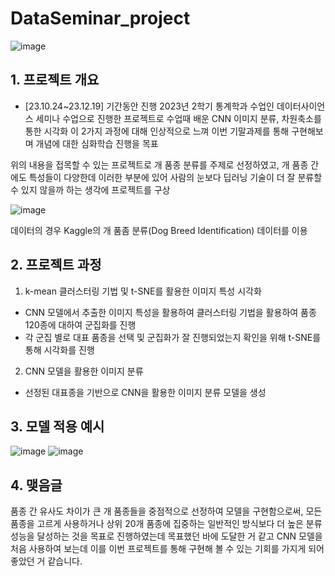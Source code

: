# DataSeminar_project

![image](https://github.com/BaekJunehong/DataSeminar_project/assets/101456289/489e6d9e-6608-4049-b4c3-6ea222fcbb19)

## 1. 프로젝트 개요  
- [23.10.24~23.12.19] 기간동안 진행
2023년 2학기 통계학과 수업인 데이터사이언스 세미나 수업으로 진행한 프로젝트로 수업때 배운 CNN 이미지 분류, 차원축소를 통한 시각화 이 2가지 과정에 대해 
인상적으로 느껴 이번 기말과제를 통해 구현해보며 개념에 대한 심화학습 진행을 목표   

위의 내용을 접목할 수 있는 프로젝트로 개 품종 분류를 주제로 선정하였고, 개 품종 간에도 특성들이 다양한데 이러한 부분에 있어 사람의 눈보다 딥러닝 기술이 더 잘 분류할 수 있지 않을까 하는 생각에 프로젝트를 구상  

![image](https://github.com/BaekJunehong/DataSeminar_project/assets/101456289/b0740045-6190-46a8-a098-c234b4ca9af5)

데이터의 경우 Kaggle의 개 품좀 분류(Dog Breed Identification) 데이터를 이용

## 2. 프로젝트 과정  

1) k-mean 클러스터링 기법 및 t-SNE를 활용한 이미지 특성 시각화
    
- CNN 모델에서 추출한 이미지 특성을 활용하여 클러스터링 기법을 활용하여 품종 120종에 대하여 군집화를 진행
- 각 군집 별로 대표 품종을 선택 및 군집화가 잘 진행되었는지 확인을 위해 t-SNE를 통해 시각화를 진행
  
2) CNN 모델을 활용한 이미지 분류
  
- 선정된 대표종을 기반으로 CNN을 활용한 이미지 분류 모델을 생성

## 3. 모델 적용 예시
![image](https://github.com/BaekJunehong/DataSeminar_project/assets/101456289/0df2dd0c-3f40-497a-912b-5c989e0af938)
![image](https://github.com/BaekJunehong/DataSeminar_project/assets/101456289/60cd09f7-5d7b-473f-8d13-c9818b0b325f)


## 4. 맺음글
품종 간 유사도 차이가 큰 개 품종들을 중점적으로 선정하여 모델을 구현함으로써, 모든 품종을 고르게 사용하거나 상위 20개 품종에 집중하는 일반적인 방식보다 더 높은 분류 성능을 달성하는 것을 목표로 진행하였는데 목표했던 바에 도달한 거 같고 CNN 모델을 처음 사용하여 보는데 이를 이번 프로젝트를 통해 구현해 볼 수 있는 기회를 가지게 되어 좋았던 거 같습니다.



